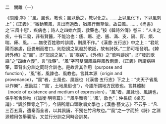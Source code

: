 二　關雎（一）

《關雎·序》：“風，風也，教也；風以動之，教以化之。……上以風化下，下以風刺上”；《正義》：“微動若風，言出而過改，猶風行而草偃，故曰風。……《尚書》之‘三風十愆’，疾病也；詩人之四始六義，救藥也。”按《韓詩外傳》卷三：“人主之疾，十有二發，非有賢醫，不能治也：痿、蹶、逆、脹、滿、支、隔、肓、煩、喘、痺、風。……無使百姓歌吟誹謗，則風不作。”《漢書·五行志》中之上：“君炕陽而暴虐，臣畏刑而柑口，則怨謗之氣發於歌謡，故有詩妖。”二節可相發明。《韓詩外傳》之“風”，即“怨謗之氣”，言“疾病”。《外傳》之“歌吟誹謗”，即“發於歌謡”之“四始六義”，言“救藥”。“風”字可雙關風謡與風教兩義，《正義》所謂病與藥，蓋背出分訓之同時合訓也。是故言其作用（purpose and function），“風”者，風諫也、風教也。言其本源（origin and provenance），“風”者，土風也、風謡也（《漢書·五行志》下之上：“夫天子省風以作樂”，應劭註：“‘風’，土地風俗也”），今語所謂地方民歌也。言其體制（mode of existence and medium of expression），“風”者，風詠也、風誦也，係乎喉舌唇吻（《論衡·明雩篇》：“‘風乎舞雩’；‘風’，歌也”；仲長統《樂志論》：“諷於舞雩之下”），今語所謂口頭歌唱文學也；《漢書·藝文志》不云乎：“凡三百五篇，遭秦而全者，以其諷誦，不獨在竹帛故也。”“風”之一字而於《詩》之淵源體用包舉囊括，又並行分訓之同時合訓矣。